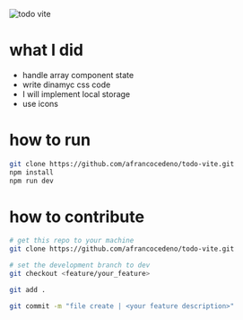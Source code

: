 ![todo vite](https://imgur.com/a/7nVDpxA)

# what I did
- handle array component state
- write dinamyc css code
- I will implement local storage
- use icons

# how to run
```bash
git clone https://github.com/afrancocedeno/todo-vite.git
npm install
npm run dev
```

# how to contribute
```bash
# get this repo to your machine
git clone https://github.com/afrancocedeno/todo-vite.git

# set the development branch to dev
git checkout <feature/your_feature>

git add .

git commit -m "file create | <your feature description>"
```
